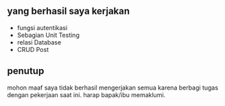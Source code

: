 ## yang berhasil saya kerjakan
- fungsi autentikasi
- Sebagian Unit Testing
- relasi Database 
- CRUD Post

## penutup
mohon maaf saya tidak berhasil mengerjakan semua karena berbagi tugas dengan pekerjaan saat ini. harap bapak/ibu memaklumi.
